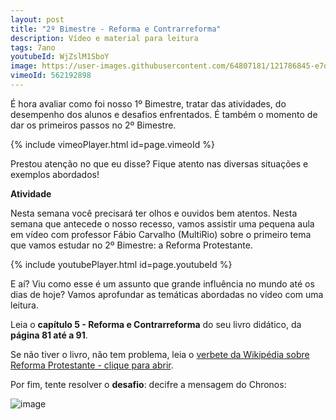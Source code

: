 ```yaml
---
layout: post
title: "2º Bimestre - Reforma e Contrarreforma"
description: Vídeo e material para leitura
tags: 7ano
youtubeId: WjZslM1SboY
image: https://user-images.githubusercontent.com/64807181/121786845-e7d69780-cb98-11eb-956a-2e94928c28ad.png
vimeoId: 562192898
---
```


É hora avaliar como foi nosso 1º Bimestre, tratar das atividades, do desempenho dos alunos e desafios enfrentados. É também o momento de dar os primeiros passos no 2º Bimestre.      

{% include vimeoPlayer.html id=page.vimeoId %}

Prestou atenção no que eu disse? Fique atento nas diversas situações e exemplos abordados!

**Atividade**

Nesta semana você precisará ter olhos e ouvidos bem atentos. Nesta semana que antecede o nosso recesso, vamos assistir uma pequena aula em vídeo com professor Fábio Carvalho (MultiRio) sobre o primeiro tema que vamos estudar no 2º Bimestre: a Reforma Protestante.

{% include youtubePlayer.html id=page.youtubeId %}

E aí? Viu como esse é um assunto que grande influência no mundo até os dias de hoje? Vamos aprofundar as temáticas abordadas no vídeo com uma leitura. 

Leia o **capítulo 5 - Reforma e Contrarreforma** do seu livro didático, da **página 81 até a 91**.

 Se não tiver o livro, não tem problema, leia o [verbete da Wikipédia sobre Reforma Protestante - clique para abrir](https://pt.wikipedia.org/wiki/Reforma_Protestante).

Por fim, tente resolver o **desafio**: decifre a mensagem do Chronos:

![image](https://user-images.githubusercontent.com/64807181/121786845-e7d69780-cb98-11eb-956a-2e94928c28ad.png)
